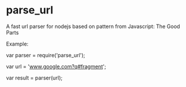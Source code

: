 parse_url
=========

A fast url parser for nodejs based on pattern from Javascript: The Good Parts

Example:

var parser = require('parse_url');

var url = 'www.google.com?q#fragment';

var result = parser(url);
